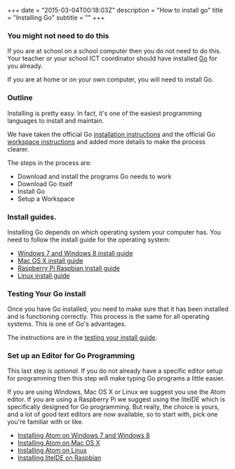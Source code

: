 +++
date = "2015-03-04T00:18:03Z"
description = "How to install go"
title = "Installing Go"
subtitle = ""
+++
### You might not need to do this
If you are at school on a school computer then you do not need to do this.
Your teacher or your school ICT coordinator should have installed [Go](http://golang.org)
for you already.

If you are at home or on your own computer, you will need to install Go.

### Outline

Installing is pretty easy. In fact, it's one of the easiest programming languages to
install and maintain. 

We have taken the official Go
[installation instructions](http://golang.org/doc/install) and the
official Go [workspace instructions](http://golang.org/doc/code.html) and added
more details to make the process clearer.

The steps in the process are:

* Download and install the programs Go needs to work
* Download Go itself
* Install Go
* Setup a Workspace

### Install guides.

Installing Go depends on which operating system your computer has. You need to
follow the install guide for the operating system:

* [Windows 7 and Windows 8 install guide](/install/windows/)
* [Mac OS X install guide](/install/macosx/)
* [Raspberry Pi Raspbian install guide](/install/raspberry-pi/)
* [Linux install guide](/install/linux/)

### Testing Your Go install

Once you have Go installed, you need to make sure that it has been installed
and is functioning correctly. This process is the same for all operating
systems. This is one of Go's advantages.

The instructions are in the [testing your install guide](/install/testing-the-install/).

### Set up an Editor for Go Programming<a name="editor-install"></a>

This last step is _optional_. If you do not already have a specific editor setup
for programming then this step will make typing Go programs a little easier.

If you are using Windows, Mac OS X or Linux we suggest you use the Atom editor.
If you are using a Raspberry Pi we suggest using the liteIDE which is specifically
designed for Go programming. But really, the choice is yours, and a lot of good
text editors are now available, so to start with, pick one you're familiar with or like.

* [Installing Atom on Windows 7 and Windows 8](/install/atom/windows/)
* [Installing Atom on Mac OS X](/install/atom/macosx/)
* [Installing Atom on Linux](/install/atom/linux/)
* [Installing liteIDE on Raspbian](/install/liteide/raspberry-pi/)
